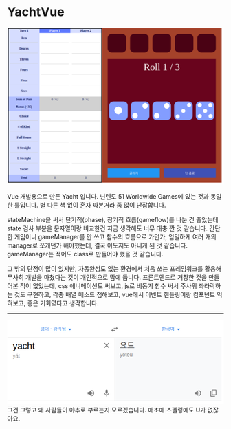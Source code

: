 # YachtVue

![ex_screenshot](./img/screenshot.png)

Vue 개발용으로 만든 Yacht 입니다.
닌텐도 51 Worldwide Games에 있는 것과 동일한 룰입니다.
별 다른 책 없이 혼자 짜본거라 좀 많이 난잡합니다.

stateMachine을 써서 단기적(phase), 장기적 흐름(gameflow)를 나눈 건 좋았는데 state 검사 부분을 문자열이랑 비교한건 지금 생각해도 너무 대충 짠 것 같습니다.
간단한 게임이니 gameManager를 안 쓰고 함수의 흐름으로 가던가, 엄밀하게 여러 개의 manager로 쪼개던가 해야했는데, 결국 이도저도 아니게 된 것 같습니다. gameManager는 적어도 class로 만들어야 했을 것 같습니다.

그 밖의 단점이 많이 있지만, 자동완성도 없는 환경에서 처음 쓰는 프레임워크를 활용해 무사히 개발을 마쳤다는 것이 개인적으로 맘에 듭니다. 프론트엔드로 거창한 것을 만들어본 적이 없었는데, css 애니메이션도 써보고, js로 비동기 함수 써서 주사위 좌라락하는 것도 구현하고, 각종 배열 메소드 접해보고, vue에서 이벤트 핸들링이랑 컴포넌트 익혀보고, 좋은 기회였다고 생각합니다.

---
![ex_screenshot](./img/interpret.png) <br />
그건 그렇고 왜 사람들이 야추로 부르는지 모르겠습니다. 애초에 스펠링에도 U가 없잖아요.
